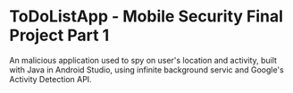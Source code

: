 # ToDoListApp - Mobile Security Final Project Part 1

An malicious application used to spy on user's location and activity, built with Java in Android Studio, using infinite background servic and Google's Activity Detection API.

